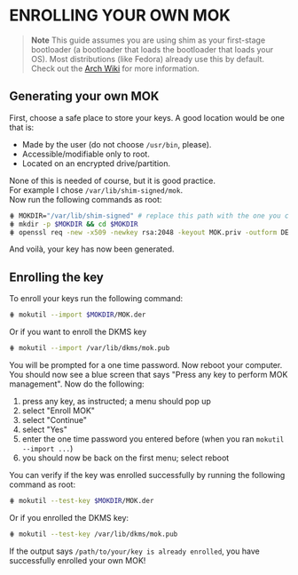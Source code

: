 # ENROLLING YOUR OWN MOK

> **Note** This guide assumes you are using shim as your first-stage bootloader (a bootloader that loads the bootloader that loads your OS). 
Most distributions (like Fedora) already use this by default. Check out the [Arch Wiki](https://wiki.archlinux.org/title/Unified_Extensible_Firmware_Interface/Secure_Boot#shim) 
for more information. 

## Generating your own MOK

First, choose a safe place to store your keys. A good location would be one that is:

- Made by the user (do not choose `/usr/bin`, please).
- Accessible/modifiable only to root.
- Located on an encrypted drive/partition.

None of this is needed of course, but it is good practice.  
For example I chose `/var/lib/shim-signed/mok`.  
Now run the following commands as root:

```bash
⋕ MOKDIR="/var/lib/shim-signed" # replace this path with the one you chose.
⋕ mkdir -p $MOKDIR && cd $MOKDIR
⋕ openssl req -new -x509 -newkey rsa:2048 -keyout MOK.priv -outform DER -out MOK.der -days 36500 -noenc -subj "/CN=My MOK" # replace "My MOK" with whatever you want
```

And voilà, your key has now been generated.  

## Enrolling the key

To enroll your keys run the following command:

```bash
⋕ mokutil --import $MOKDIR/MOK.der
```

Or if you want to enroll the DKMS key

```bash
⋕ mokutil --import /var/lib/dkms/mok.pub
```

You will be prompted for a one time password. Now reboot your computer.  
You should now see a blue screen that says "Press any key to perform MOK management". Now do the following:

1. press any key, as instructed; a menu should pop up
2. select "Enroll MOK"
3. select "Continue"
4. select "Yes"
5. enter the one time password you entered before (when you ran `mokutil --import ...`)
6. you should now be back on the first menu; select reboot

You can verify if the key was enrolled successfully by running the following command as root:

```bash
⋕ mokutil --test-key $MOKDIR/MOK.der
```

Or if you enrolled the DKMS key:

```bash
⋕ mokutil --test-key /var/lib/dkms/mok.pub
```

If the output says `/path/to/your/key is already enrolled`, you have successfully enrolled your own MOK!
